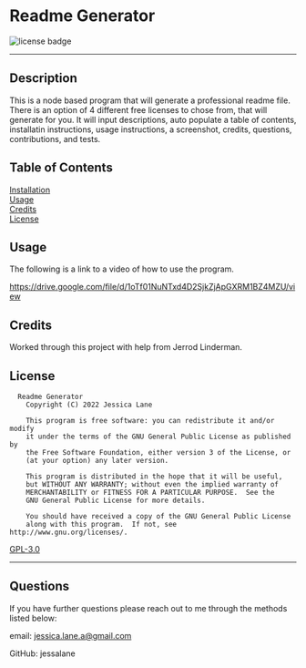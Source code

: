 
  # Readme Generator
  ![license badge](https://img.shields.io/badge/License-gpl-blue.svg)

  -------

  ## Description
  This is a node based program that will generate a professional readme file. There is an option of 4 different free licenses to chose from, that will generate for you. It will input descriptions, auto populate a table of contents, installatin instructions, usage instructions, a screenshot, credits, questions, contributions, and tests.

  ## Table of Contents
  [Installation](#installation)\
  [Usage](#usage)\
  [Credits](#credits)\
  [License](#license)

  ## Usage
  The following is a link to a video of how to use the program.

  https://drive.google.com/file/d/1oTf01NuNTxd4D2SjkZjApGXRM1BZ4MZU/view
  
  ## Credits
  Worked through this project with help from Jerrod Linderman.

  ## License
  
      Readme Generator
        Copyright (C) 2022 Jessica Lane

        This program is free software: you can redistribute it and/or modify
        it under the terms of the GNU General Public License as published by
        the Free Software Foundation, either version 3 of the License, or
        (at your option) any later version.

        This program is distributed in the hope that it will be useful,
        but WITHOUT ANY WARRANTY; without even the implied warranty of
        MERCHANTABILITY or FITNESS FOR A PARTICULAR PURPOSE.  See the
        GNU General Public License for more details.

        You should have received a copy of the GNU General Public License
        along with this program.  If not, see http://www.gnu.org/licenses/.
      

  [GPL-3.0](https://opensource.org/licenses/GPL-3.0)


  ---

  ## Questions
  If you have further questions please reach out to me through the methods listed below:

  email: jessica.lane.a@gmail.com

  GitHub: jessalane
  
